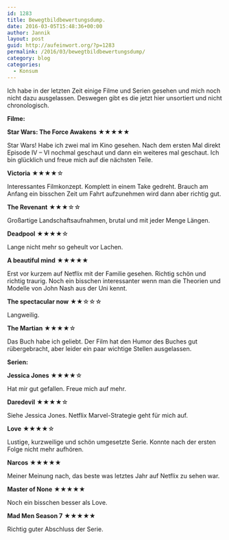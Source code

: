 ```yaml
---
id: 1283
title: Bewegtbildbewertungsdump.
date: 2016-03-05T15:48:36+00:00
author: Jannik
layout: post
guid: http://aufeinwort.org/?p=1283
permalink: /2016/03/bewegtbildbewertungsdump/
category: blog
categories:
  - Konsum
---
```

<p class="p1">
  <span class="s1">Ich habe in der letzten Zeit einige Filme und Serien gesehen und mich noch nicht dazu ausgelassen. Deswegen gibt es die jetzt hier unsortiert und nicht chronologisch.</span>
</p>

<p class="p2">
  <span class="s1"><b>Filme:</b></span>
</p>

<p class="p1">
  <span class="s1"><b>Star Wars: The Force Awakens</b> ★★★★★</span>
</p>

<p class="p1">
  Star Wars! Habe ich zwei mal im Kino gesehen. Nach dem ersten Mal direkt Episode IV &#8211; VI nochmal geschaut und dann ein weiteres mal geschaut. Ich bin glücklich und freue mich auf die nächsten Teile.
</p>

<p class="p1">
  <span class="s1"><b>Victoria</b> ★★★★☆</span>
</p>

<p class="p1">
  Interessantes Filmkonzept. Komplett in einem Take gedreht. Brauch am Anfang ein bisschen Zeit um Fahrt aufzunehmen wird dann aber richtig gut.
</p>

<p class="p1">
  <span class="s1"><b>The Revenant</b> ★★★☆☆</span>
</p>

<p class="p1">
  Großartige Landschaftsaufnahmen, brutal und mit jeder Menge Längen.
</p>

<p class="p1">
  <span class="s1"><b>Deadpool</b> ★★★★☆</span>
</p>

<p class="p1">
  Lange nicht mehr so geheult vor Lachen.
</p>

<p class="p1">
  <span class="s1"><b>A beautiful mind</b> ★★★★★</span>
</p>

<p class="p1">
  Erst vor kurzem auf Netflix mit der Familie gesehen. Richtig schön und richtig traurig. Noch ein bisschen interessanter wenn man die Theorien und Modelle von John Nash aus der Uni kennt.
</p>

<p class="p1">
  <span class="s1"><b>The spectacular now</b> ★★☆☆☆</span>
</p>

<p class="p1">
  Langweilig.
</p>

<p class="p1">
  <span class="s1"><b>The Martian</b> ★★★★☆</span>
</p>

<p class="p1">
  Das Buch habe ich geliebt. Der Film hat den Humor des Buches gut rübergebracht, aber leider ein paar wichtige Stellen ausgelassen.
</p>

<p class="p2">
  <span class="s1"><b>Serien:</b></span>
</p>

<p class="p1">
  <span class="s1"><b>Jessica Jones</b> ★★★★☆</span>
</p>

<p class="p1">
  Hat mir gut gefallen. Freue mich auf mehr.
</p>

<p class="p1">
  <span class="s1"><b>Daredevil</b> ★★★★☆</span>
</p>

<p class="p1">
  Siehe Jessica Jones. Netflix Marvel-Strategie geht für mich auf.
</p>

<p class="p1">
  <span class="s1"><b>Love</b> ★★★★☆</span>
</p>

<p class="p1">
  Lustige, kurzweilige und schön umgesetzte Serie. Konnte nach der ersten Folge nicht mehr aufhören.
</p>

<p class="p1">
  <span class="s1"><b>Narcos</b> ★★★★★</span>
</p>

<p class="p1">
  Meiner Meinung nach, das beste was letztes Jahr auf Netflix zu sehen war.
</p>

<p class="p1">
  <span class="s1"><b>Master of None</b> ★★★★★</span>
</p>

<p class="p1">
  Noch ein bisschen besser als Love.
</p>

<p class="p1">
  <span class="s1"><b>Mad Men Season 7</b> ★★★★★</span>
</p>

<p class="p1">
  Richtig guter Abschluss der Serie.
</p>